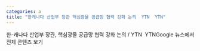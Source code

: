 ```yaml
---
categories: a
title: "한캐나다 산업부 장관 핵심광물 공급망 협력 강화 논의  YTN  YTN"
---
```

한-캐나다 산업부 장관, 핵심광물 공급망 협력 강화 논의 / YTN&nbsp;&nbsp;YTNGoogle 뉴스에서 전체 콘텐츠 보기